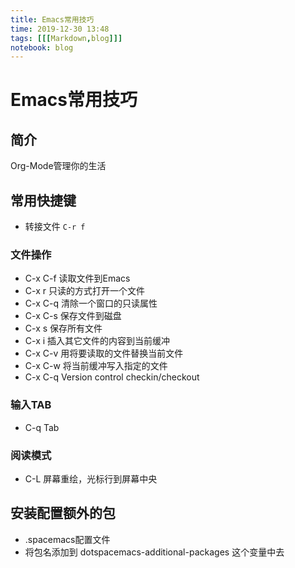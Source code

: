 ```yaml
---
title: Emacs常用技巧
time: 2019-12-30 13:48
tags: [[[Markdown,blog]]]
notebook: blog
---
```


# Emacs常用技巧


## 简介

Org-Mode管理你的生活

## 常用快捷键

- 转接文件 `C-r f`

### 文件操作

- C-x C-f 读取文件到Emacs
- C-x r 只读的方式打开一个文件
- C-x C-q 清除一个窗口的只读属性
- C-x C-s 保存文件到磁盘
- C-x s 保存所有文件
- C-x i 插入其它文件的内容到当前缓冲
- C-x C-v 用将要读取的文件替换当前文件
- C-x C-w 将当前缓冲写入指定的文件
- C-x C-q Version control checkin/checkout 

### 输入TAB

- C-q Tab

### 阅读模式

- C-L 屏幕重绘，光标行到屏幕中央

## 安装配置额外的包

- .spacemacs配置文件
- 将包名添加到 dotspacemacs-additional-packages 这个变量中去
